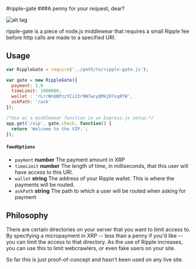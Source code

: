 #ripple-gate
###A penny for your request, dear?

![alt tag](https://raw.github.com/vogtb/ripple-gate/master/img/header_img.png)

ripple-gate is a piece of node.js middlewear that requires a small Ripple fee before http calls are made to a specified URI.

##  Usage

```js
var RippleGate = require('../path/to/ripple-gate.js');

var gate = new RippleGate({
  payment: 1.0
  timeLimit: 1000000,
  wallet : 'rLrrWn6BPzzYCi23r9W7wcyQMkjD7sq8TW',
  askPath: '/ask'
});

/*Use as a middlewear function in an Express.js setup.*/
app.get('/vip', gate.check, function() {
  return 'Welcome to the VIP.';
});
```

#### `feedOptions`

 * `payment` **number** The payment amount in XRP
 * `timeLimit` **number** The length of time, in milliseconds, that this user will have access to this URI.
 * `wallet` **string** The address of your Ripple wallet. This is where the payments will be routed.
 * `askPath` **string** The path to which a user will be routed when asking for payment


##  Philosophy
There are certain directories on your server that you want to limit access to. By specifying a micropayment in XRP -- less than a penny if you'd like -- you can limit the access to that directory. As the use of Ripple increases, you can use this to limit webcrawlers, or even fake users on your site.

So far this is just proof-of-concept and hasn't been used on any live site.
